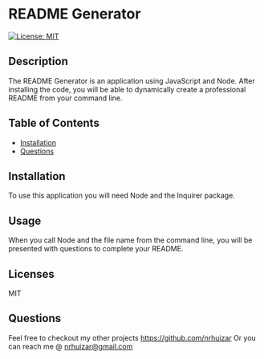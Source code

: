 # README Generator
[![License: MIT](https://img.shields.io/badge/License-MIT-yellow.svg)](https://opensource.org/licenses/MIT)

## Description

The README Generator is an application using JavaScript and Node.  After installing the code, you will be able to dynamically create a professional README from your command line.

## Table of Contents
* [Installation](#installation)
* [Questions](#questions)


## Installation

To use this application you will need Node and the Inquirer package.


## Usage

When you call Node and the file name from the command line, you will be presented with questions to complete your README.





## Licenses

MIT

## Questions  

Feel free to checkout my other projects https://github.com/nrhuizar
Or you can reach me @ nrhuizar@gmail.com
